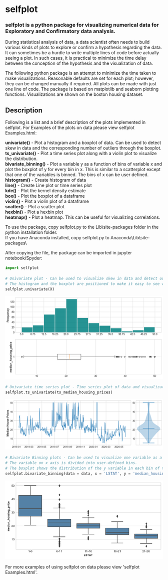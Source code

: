 # selfplot
### selfplot is a python package for visualizing numerical data for Exploratory and Confirmatory data analysis.

During statistical analysis of data, a data scientist often needs to build various kinds of plots to explore or confirm a hypothesis regarding the data. It can sometimes be a hurdle to write multiple lines of code before actually seeing a plot. In such cases, it is practical to minimize the time delay between the conception of the hypothesis and the visualization of data.

The following python package is an attempt to minimize the time taken to make visualizations. Reasonable defaults are set for each plot; however, they can be changed manually if required. All plots can be made with just one line of code. The package is based on matplotlib and seaborn plotting functions. Visualizations are shown on the boston housing dataset. 

## Description
Following is a list and a brief description of the plots implemented in selfplot. For Examples of the plots on data please view selfplot Examples.html:

**univariate()** - Plot a histogram and a boxplot of data. Can be used to detect skew in data and the corresponding number of outliers through the boxplot.    
**ts_univariate()** - Plot a time series plot along with a violin plot to visualize the distribution.    
**bivariate_binning()** - Plot a variable y as a function of bins of variable x and plot the boxplot of y for every bin in x. This is similar to a scatterplot except that one of the variables is binned. The bins of x can be user defined.    
**histogram()** - Create histogram of data    
**line()** - Create Line plot or time series plot    
**kde()** - Plot the kernel density estimate    
**box()** - Plot the boxplot of a dataframe    
**violin()** - Plot a violin plot of a dataframe    
**scatter()** - Plot a scatter plot    
**hexbin()** - Plot a hexbin plot    
**heatmap()** - Plot a heatmap. This can be useful for visualizing correlations.    

To use the package, copy selfplot.py to the Lib\site-packages folder in the python installation folder.     
If you have Anaconda installed, copy selfplot.py to Anaconda\Lib\site-packages\

After copying the file, the package can be imported in jupyter notebook/Spyder:

```python
import selfplot    

# Univariate plot - Can be used to visualize skew in data and detect outliers.
# The histogram and the boxplot are positioned to make it easy to see which points on the histogram are outliers.
selfplot.univariate(X)
```
![Univariate Plot](https://github.com/nitishkthakur/selfplot/blob/master/Univariate.png?raw=true "Title")



```python
# Univariate time series plot - Time series plot of data and visualization of its distribution using Violin plot
selfplot.ts_univariate(ts_median_housing_prices)
```
![Univariate Time Series Plot](https://github.com/nitishkthakur/selfplot/blob/master/ts_Univariate.png?raw=true "Title")



```python
# Bivariate Binning plots - Can be used to visualize one variable as a function of another.
# The variable on x axis is divided into user-defined bins. 
# The boxplot shows the distribution of the y variable in each bin of the x variable
selfplot.bivariate_binning(data = data, x = 'LSTAT', y = 'median_housing_price', bins = range(1, 30, 5))
```
![Bivariate Binning Plot](https://github.com/nitishkthakur/selfplot/blob/master/binning_bivariate.png?raw=true "Title")

For more examples of using selfplot on data please view 'selfplot Examples.html'.

